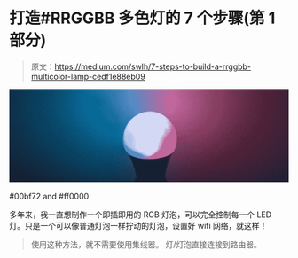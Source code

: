 # 打造#RRGGBB 多色灯的 7 个步骤(第 1 部分)

> 原文：<https://medium.com/swlh/7-steps-to-build-a-rrggbb-multicolor-lamp-cedf1e88eb09>

![](img/dff1ac227a9b4b8dfe6f1c2a1bb4d421.png)

#00bf72 and #ff0000

多年来，我一直想制作一个即插即用的 RGB 灯泡，可以完全控制每一个 LED 灯。只是一个可以像普通灯泡一样拧动的灯泡，设置好 wifi 网络，就这样！

> 使用这种方法，就不需要使用集线器。
> 灯/灯泡直接连接到路由器。